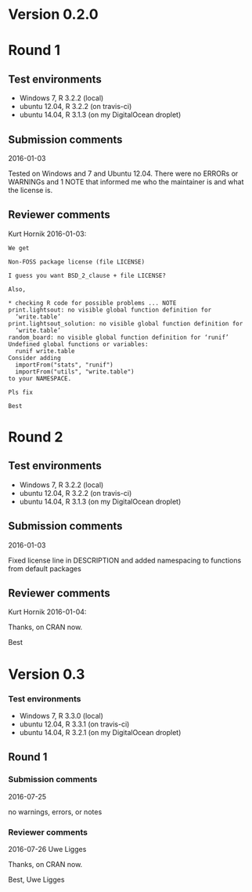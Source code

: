 # Version 0.2.0

# Round 1

## Test environments

* Windows 7, R 3.2.2 (local)
* ubuntu 12.04, R 3.2.2 (on travis-ci)
* ubuntu 14.04, R 3.1.3 (on my DigitalOcean droplet)

## Submission comments

2016-01-03

Tested on Windows and 7 and Ubuntu 12.04. There were no ERRORs or WARNINGs and 1 NOTE that informed me who the maintainer is and what the license is.

## Reviewer comments

Kurt Hornik 2016-01-03:

```
We get

Non-FOSS package license (file LICENSE)

I guess you want BSD_2_clause + file LICENSE?

Also,

* checking R code for possible problems ... NOTE
print.lightsout: no visible global function definition for
  ‘write.table’
print.lightsout_solution: no visible global function definition for
  ‘write.table’
random_board: no visible global function definition for ‘runif’
Undefined global functions or variables:
  runif write.table
Consider adding
  importFrom("stats", "runif")
  importFrom("utils", "write.table")
to your NAMESPACE.

Pls fix

Best
```

# Round 2

## Test environments

* Windows 7, R 3.2.2 (local)
* ubuntu 12.04, R 3.2.2 (on travis-ci)
* ubuntu 14.04, R 3.1.3 (on my DigitalOcean droplet)

## Submission comments

2016-01-03

Fixed license line in DESCRIPTION and added namespacing to functions from default packages

## Reviewer comments

Kurt Hornik 2016-01-04:

Thanks, on CRAN now.

Best

# Version 0.3

### Test environments

* Windows 7, R 3.3.0 (local)
* ubuntu 12.04, R 3.3.1 (on travis-ci)
* ubuntu 14.04, R 3.2.1 (on my DigitalOcean droplet)

## Round 1

### Submission comments

2016-07-25

no warnings, errors, or notes

### Reviewer comments

2016-07-26 Uwe Ligges

Thanks, on CRAN now.

Best,
Uwe Ligges
